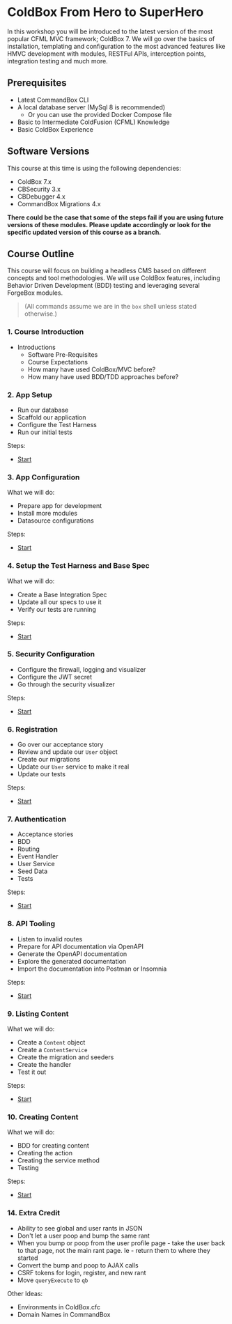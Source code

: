 # ColdBox From Hero to SuperHero

In this workshop you will be introduced to the latest version of the most popular CFML MVC framework; ColdBox 7. We will go over the basics of installation, templating and configuration to the most advanced features like HMVC development with modules, RESTFul APIs, interception points, integration testing and much more.

## Prerequisites

- Latest CommandBox CLI
- A local database server (MySql 8 is recommended)
  - Or you can use the provided Docker Compose file
- Basic to Intermediate ColdFusion (CFML) Knowledge
- Basic ColdBox Experience

## Software Versions

This course at this time is using the following dependencies:

- ColdBox 7.x
- CBSecurity 3.x
- CBDebugger 4.x
- CommandBox Migrations 4.x

**There could be the case that some of the steps fail if you are using future versions of these modules.  Please update accordingly or look for the specific updated version of this course as a branch.**

## Course Outline

This course will focus on building a headless CMS based on different concepts and tool methodologies. We will use ColdBox features, including Behavior Driven Development (BDD) testing and leveraging several ForgeBox modules.

> (All commands assume we are in the `box` shell unless stated otherwise.)

### 1. Course Introduction

- Introductions
  - Software Pre-Requisites
  - Course Expectations
  - How many have used ColdBox/MVC before?
  - How many have used BDD/TDD approaches before?

### 2. App Setup

- Run our database
- Scaffold our application
- Configure the Test Harness
- Run our initial tests

Steps:

- [Start](steps/step-2.md)

### 3. App Configuration

What we will do:

- Prepare app for development
- Install more modules
- Datasource configurations

Steps:

- [Start](steps/step-3.md)

### 4. Setup the Test Harness and Base Spec

What we will do:

- Create a Base Integration Spec
- Update all our specs to use it
- Verify our tests are running

Steps:

- [Start](steps/step-4.md)

### 5. Security Configuration

- Configure the firewall, logging and visualizer
- Configure the JWT secret
- Go through the security visualizer

Steps:

- [Start](steps/step-5.md)

### 6. Registration

- Go over our acceptance story
- Review and update our `User` object
- Create our migrations
- Update our `User` service to make it real
- Update our tests

Steps:

- [Start](steps/step-6.md)

### 7. Authentication

- Acceptance stories
- BDD
- Routing
- Event Handler
- User Service
- Seed Data
- Tests

Steps:

- [Start](steps/step-7.md)

### 8. API Tooling

- Listen to invalid routes
- Prepare for API documentation via OpenAPI
- Generate the OpenAPI documentation
- Explore the generated documentation
- Import the documentation into Postman or Insomnia

Steps:

- [Start](steps/step-8.md)

### 9. Listing Content

What we will do:

- Create a `Content` object
- Create a `ContentService`
- Create the migration and seeders
- Create the handler
- Test it out

Steps:

- [Start](steps/step-9.md)

### 10. Creating Content

What we will do:

- BDD for creating content
- Creating the action
- Creating the service method
- Testing

Steps:

- [Start](steps/step-10.md)

### 14. Extra Credit

- Ability to see global and user rants in JSON
- Don't let a user poop and bump the same rant
- When you bump or poop from the user profile page - take the user back to that page, not the main rant page. Ie - return them to where they started
- Convert the bump and poop to AJAX calls
- CSRF tokens for login, register, and new rant
- Move `queryExecute` to `qb`

Other Ideas:

- Environments in ColdBox.cfc
- Domain Names in CommandBox
